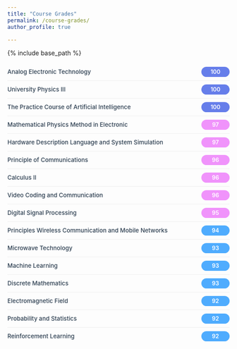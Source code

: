 ```yaml
---
title: "Course Grades"
permalink: /course-grades/
author_profile: true

---
```


{% include base_path %}

<style>
.grades-container {
  max-width: 100%;
  margin: 15px 0;
}

.grade-item {
  display: flex;
  justify-content: space-between;
  align-items: center;
  padding: 8px 0;
  border-bottom: 1px solid #eee;
}

.grade-item:last-child {
  border-bottom: none;
}

.course-name {
  font-weight: 500;
  color: #2c3e50;
  font-size: 0.95em;
  line-height: 1.3;
  flex: 1;
}

.grade-score {
  font-weight: 600;
  text-align: center;
  font-size: 0.9em;
  padding: 4px 12px;
  border-radius: 15px;
  min-width: 40px;
}

.grade-score.excellent {
  background-color: #667eea;
  color: white;
}

.grade-score.great {
  background-color: #f093fb;
  color: white;
}

.grade-score.good {
  background-color: #4facfe;
  color: white;
}

@media (max-width: 768px) {
  .course-name {
    font-size: 0.9em;
  }
  
  .grade-score {
    font-size: 0.85em;
    padding: 3px 10px;
  }
}
</style>

<div class="grades-container">
  <div class="grade-item">
    <div class="course-name">Analog Electronic Technology</div>
    <div class="grade-score excellent">100</div>
  </div>

  <div class="grade-item">
    <div class="course-name">University Physics III</div>
    <div class="grade-score excellent">100</div>
  </div>

  <div class="grade-item">
    <div class="course-name">The Practice Course of Artificial Intelligence</div>
    <div class="grade-score excellent">100</div>
  </div>

  <div class="grade-item">
    <div class="course-name">Mathematical Physics Method in Electronic</div>
    <div class="grade-score great">97</div>
  </div>

  <div class="grade-item">
    <div class="course-name">Hardware Description Language and System Simulation</div>
    <div class="grade-score great">97</div>
  </div>

  <div class="grade-item">
    <div class="course-name">Principle of Communications</div>
    <div class="grade-score great">96</div>
  </div>

  <div class="grade-item">
    <div class="course-name">Calculus II</div>
    <div class="grade-score great">96</div>
  </div>

  <div class="grade-item">
    <div class="course-name">Video Coding and Communication</div>
    <div class="grade-score great">96</div>
  </div>

  <div class="grade-item">
    <div class="course-name">Digital Signal Processing</div>
    <div class="grade-score great">95</div>
  </div>

  <div class="grade-item">
    <div class="course-name">Principles Wireless Communication and Mobile Networks</div>
    <div class="grade-score good">94</div>
  </div>

  <div class="grade-item">
    <div class="course-name">Microwave Technology</div>
    <div class="grade-score good">93</div>
  </div>

  <div class="grade-item">
    <div class="course-name">Machine Learning</div>
    <div class="grade-score good">93</div>
  </div>

  <div class="grade-item">
    <div class="course-name">Discrete Mathematics</div>
    <div class="grade-score good">93</div>
  </div>

  <div class="grade-item">
    <div class="course-name">Electromagnetic Field</div>
    <div class="grade-score good">92</div>
  </div>

  <div class="grade-item">
    <div class="course-name">Probability and Statistics</div>
    <div class="grade-score good">92</div>
  </div>

  <div class="grade-item">
    <div class="course-name">Reinforcement Learning</div>
    <div class="grade-score good">92</div>
  </div>
</div>

